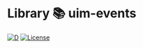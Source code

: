 # Library 📚 uim-events
[![D](https://github.com/UIMSolutions/uim/actions/workflows/uim-events.yml/badge.svg)](https://github.com/UIMSolutions/uim/actions/workflows/uim-events.yml) [![License](https://img.shields.io/badge/License-Apache_2.0-blue.svg)](https://opensource.org/licenses/Apache-2.0)